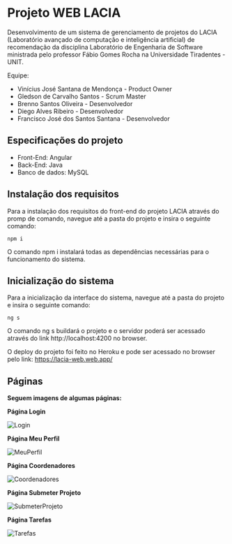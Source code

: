 # Projeto WEB LACIA 
Desenvolvimento de um sistema de gerenciamento de projetos do LACIA (Laboratório avançado de computação e inteligência artificial) de recomendação da disciplina Laboratório de Engenharia de Software ministrada pelo professor Fábio Gomes Rocha na Universidade Tiradentes - UNIT.  

Equipe:

* Vinícius José Santana de Mendonça  - Product Owner
* Gledson de Carvalho Santos - Scrum Master
* Brenno Santos Oliveira - Desenvolvedor
* Diego Alves Ribeiro - Desenvolvedor
* Francisco José dos Santos Santana - Desenvolvedor

## Especificações do projeto
* Front-End: Angular
* Back-End: Java
* Banco de dados: MySQL

## Instalação dos requisitos
Para a instalação dos requisitos do front-end do projeto LACIA através do promp de comando, navegue até a pasta do projeto e insira o seguinte comando: 

```
npm i
```

O comando npm i instalará todas as dependências necessárias para o funcionamento do sistema.

## Inicialização do sistema
Para a inicialização da interface do sistema, navegue até a pasta do projeto e insira o seguinte comando: 

```
ng s
```

O comando ng s buildará o projeto e o servidor poderá ser acessado através do link http://localhost:4200 no browser.

O deploy do projeto foi feito no Heroku e pode ser acessado no browser pelo link: https://lacia-web.web.app/

## Páginas
<b>Seguem imagens de algumas páginas:</b>

<b>Página Login</b>

![Login](https://i.imgur.com/lAZK6hk.jpg)

<b>Página Meu Perfil</b>

![MeuPerfil](https://i.imgur.com/Gu21frI.jpg)

<b>Página Coordenadores</b>

![Coordenadores](https://i.imgur.com/6ItlvKE.jpg)

<b>Página Submeter Projeto</b>

![SubmeterProjeto](https://i.imgur.com/K5Ds2RM.jpg)

<b>Página Tarefas</b>

![Tarefas](https://i.imgur.com/D7puvxb.jpg)

